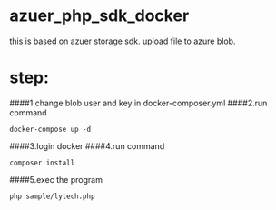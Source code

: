 # azuer_php_sdk_docker

this is based on azuer storage sdk. upload file to azure blob.

# step:
####1.change blob user and key in docker-composer.yml
####2.run command
```
docker-compose up -d
```
####3.login docker
####4.run command
```
composer install
```
####5.exec the program
```
php sample/lytech.php
```